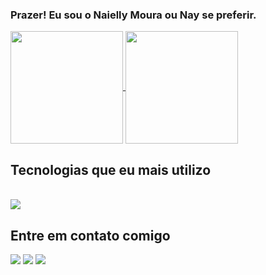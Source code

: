### Prazer! Eu sou o Naielly Moura ou Nay se preferir.
 
<a href="https://github.com/anuraghazra/github-readme-stats">
  <img height=180 align="center" src="https://github-readme-stats.vercel.app/api?username=naielly9&show_icons=true&theme=radical&locale=pt-br" />
</a>
<a href="https://github.com/anuraghazra/convoychat">
  <img height=180 align="center" src="https://github-readme-stats.vercel.app/api/top-langs?username=naielly9&layout=compact&langs_count=8&card_width=200&theme=radical&locale=pt-br" />
</a>
 
<h2>Tecnologias que eu mais utilizo</h2>
<div style="display: inline_block"><br>
  <img src="https://skillicons.dev/icons?i=py,css,js,ts&theme=dark" />
</div>
 
<h2>Entre em contato comigo</h2>
<div> 
  <a href = "mailto:naiellymoura9@gmail.com"><img src="https://img.shields.io/badge/-Gmail-%23333?style=for-the-badge&logo=gmail&logoColor=white" target="_blank"></a>
  <a href = "https://www.linkedin.com/in/naiellymoura/"><img src="https://img.shields.io/badge/LinkedIn-0077B5?style=for-the-badge&logo=linkedin&logoColor=white" target="_blank"></a>
  <a href="https://www.instagram.com/naielly_moura/" target="_blank"><img src="https://img.shields.io/badge/-Instagram-%23E4405F?style=for-the-badge&logo=instagram&logoColor=white" target="_blank"></a>
</div>
